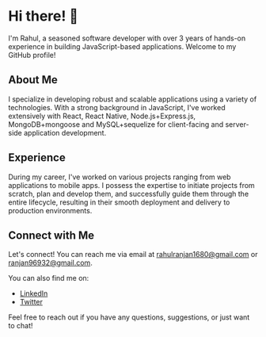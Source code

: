 # Hi there! 👋

I'm Rahul, a seasoned software developer with over 3 years of hands-on experience in building JavaScript-based applications. Welcome to my GitHub profile!

## About Me

I specialize in developing robust and scalable applications using a variety of technologies. With a strong background in JavaScript, I've worked extensively with React, React Native, Node.js+Express.js, MongoDB+mongoose and MySQL+sequelize for client-facing and server-side application development.

## Experience

During my career, I've worked on various projects ranging from web applications to mobile apps. I possess the expertise to initiate projects from scratch, plan and develop them, and successfully guide them through the entire lifecycle, resulting in their smooth deployment and delivery to production environments.

## Connect with Me

Let's connect! You can reach me via email at [rahulranjan1680@gmail.com](mailto:rahulranjan1680@gmail.com) or [ranjan96932@gmail.com](mailto:ranjan96932@gmail.com).

You can also find me on:

- [LinkedIn](https://www.linkedin.com/in/rahulranjan14)
- [Twitter](https://twitter.com/rahulranjan_14)

Feel free to reach out if you have any questions, suggestions, or just want to chat!




